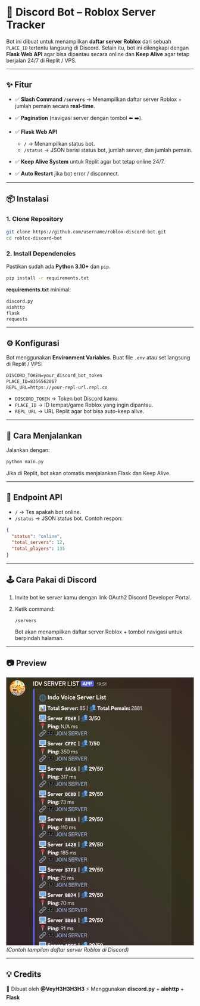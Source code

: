 # 🤖 Discord Bot – Roblox Server Tracker

Bot ini dibuat untuk menampilkan **daftar server Roblox** dari sebuah `PLACE_ID` tertentu langsung di Discord.
Selain itu, bot ini dilengkapi dengan **Flask Web API** agar bisa dipantau secara online dan **Keep Alive** agar tetap berjalan 24/7 di Replit / VPS.

---

## ✨ Fitur

* ✅ **Slash Command `/servers`** → Menampilkan daftar server Roblox + jumlah pemain secara **real-time**.
* ✅ **Pagination** (navigasi server dengan tombol ⬅️ ➡️).
* ✅ **Flask Web API**

  * `/` → Menampilkan status bot.
  * `/status` → JSON berisi status bot, jumlah server, dan jumlah pemain.
* ✅ **Keep Alive System** untuk Replit agar bot tetap online 24/7.
* ✅ **Auto Restart** jika bot error / disconnect.

---

## 📦 Instalasi

### 1. Clone Repository

```bash
git clone https://github.com/username/roblox-discord-bot.git
cd roblox-discord-bot
```

### 2. Install Dependencies

Pastikan sudah ada **Python 3.10+** dan `pip`.

```bash
pip install -r requirements.txt
```

**requirements.txt** minimal:

```
discord.py
aiohttp
flask
requests
```

---

## ⚙️ Konfigurasi

Bot menggunakan **Environment Variables**. Buat file `.env` atau set langsung di Replit / VPS:

```
DISCORD_TOKEN=your_discord_bot_token
PLACE_ID=8356562067
REPL_URL=https://your-repl-url.repl.co
```

* `DISCORD_TOKEN` → Token bot Discord kamu.
* `PLACE_ID` → ID tempat/game Roblox yang ingin dipantau.
* `REPL_URL` → URL Replit agar bot bisa auto-keep alive.

---

## 🚀 Cara Menjalankan

Jalankan dengan:

```bash
python main.py
```

Jika di Replit, bot akan otomatis menjalankan Flask dan Keep Alive.

---

## 📡 Endpoint API

* `/` → Tes apakah bot online.
* `/status` → JSON status bot. Contoh respon:

```json
{
  "status": "online",
  "total_servers": 12,
  "total_players": 135
}
```

---

## 🕹️ Cara Pakai di Discord

1. Invite bot ke server kamu dengan link OAuth2 Discord Developer Portal.
2. Ketik command:

   ```
   /servers
   ```

   Bot akan menampilkan daftar server Roblox + tombol navigasi untuk berpindah halaman.

---

## 📷 Preview

![Preview Embed](./img/1.png)
*(Contoh tampilan daftar server Roblox di Discord)*

---

## 💡 Credits

👤 Dibuat oleh **@VeyH3H3H3H3**
⚡ Menggunakan **discord.py** + **aiohttp** + **Flask**

